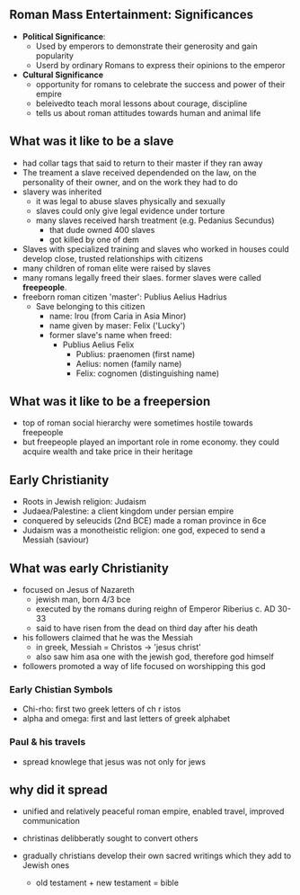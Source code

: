 ## Roman Mass Entertainment: Significances

- **Political Significance**:
  - Used by emperors to demonstrate their generosity and gain popularity
  - Userd by ordinary Romans to express their opinions to the emperor
- **Cultural Significance**
  - opportunity for romans to celebrate the success and power of their empire
  - beleivedto teach moral lessons about courage, discipline
  - tells us about roman attitudes towards human and animal life

## What was it like to be a slave

- had collar tags that said to return to their master if they ran away
- The treament a slave received dependended on the law, on the personality of their owner, and on the work they had to do
- slavery was inherited
  - it was legal to abuse slaves physically and sexually
  - slaves could only give legal evidence under torture
  - many slaves received harsh treatment (e.g. Pedanius Secundus)
    - that dude owned 400 slaves
    - got killed by one of dem
- Slaves with specialized training and slaves who worked in houses could develop close, trusted relationships with citizens
- many children of roman elite were raised by slaves
- many romans legally freed their slaes. former slaves were called **freepeople**.
- freeborn roman citizen 'master': Publius Aelius Hadrius
  - Save belonging to this citizen
    - name: Irou (from Caria in Asia Minor)
    - name given by maser: Felix ('Lucky')
    - former slave's name when freed:
      - Publius Aelius Felix
        - Publius: praenomen (first name)
        - Aelius: nomen (family name)
        - Felix: cognomen (distinguishing name)

## What was it like to be a freepersion

- top of roman social hierarchy were sometimes hostile towards freepeople
- but freepeople played an important role in rome economy. they could acquire wealth and take price in their heritage

## Early Christianity

- Roots in Jewish religion: Judaism
- Judaea/Palestine: a client kingdom under persian empire
- conquered by seleucids (2nd BCE) made a roman province in 6ce
- Judaism was a monotheistic religion: one god, expeced to send a Messiah (saviour)

## What was early Christianity

- focused on Jesus of Nazareth
  - jewish man, born 4/3 bce
  - executed by the romans during reighn of Emperor Riberius c. AD 30-33
  - said to have risen from the dead on third day after his death
- his followers claimed that he was the Messiah
  - in greek, Messiah = Christos -> 'jesus christ'
  - also saw him asa one with the jewish god, therefore god himself
- followers promoted a way of life focused on worshipping this god

### Early Chistian Symbols

- Chi-rho: first two greek letters of ch r istos
- alpha and omega: first and last letters of greek alphabet

### Paul & his travels

- spread knowlege that jesus was not only for jews

## why did it spread

- unified and relatively peaceful roman empire, enabled travel, improved communication
- christinas delibberatly sought to convert others

- gradually christians develop their own sacred writings which they add to Jewish ones
  - old testament + new testament = bible
